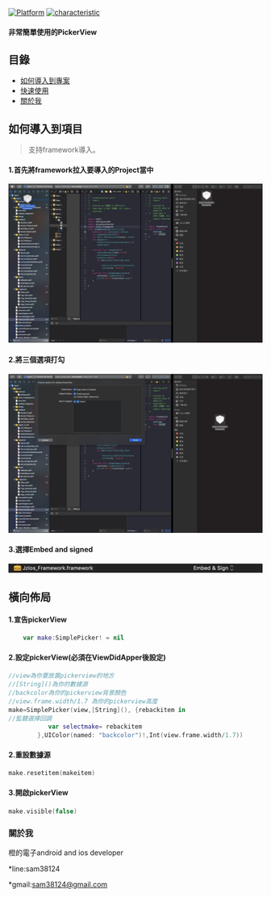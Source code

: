 [![Platform](https://img.shields.io/badge/平台-%20IOS%20-brightgreen.svg)](https://github.com/sam38124)
[![characteristic](https://img.shields.io/badge/特點-%20輕量級%20%7C%20簡單易用%20%20%7C%20穩定%20-brightgreen.svg)](https://github.com/sam38124)
#### 非常簡單使用的PickerView
## 目錄
* [如何導入到專案](#Import)
* [快速使用](#use)
* [關於我](#About)

<a name="Import"></a>
## 如何導入到項目
> 支持framework導入。 <br/>

#### 1.首先將framework拉入要導入的Project當中
<img src="https://github.com/sam38124/JzOsFrameWork/blob/master/i2.png" width = "800"  alt="i1" /><a name="Use"></a>
#### 2.將三個選項打勾
<img src="https://github.com/sam38124/JzOsFrameWork/blob/master/i1.png" width = "800"  alt="i1" /><a name="Use"></a>
#### 3.選擇Embed and signed
<img src="https://github.com/sam38124/JzOsFrameWork/blob/master/i3.png" width = "800"  alt="i1" />

<a name="use"></a>
## 橫向佈局

#### 1.宣告pickerView
```swift
    var make:SimplePicker! = nil
```
#### 2.設定pickerView(必須在ViewDidApper後設定)
```swift
//view為你要放置pickerview的地方
//[String]()為你的數據源
//backcolor為你的pickerview背景顏色
//view.frame.width/1.7 為你的pickerview高度
make=SimplePicker(view,[String](), {rebackitem in
//監聽選擇回調
           var selectmake= rebackitem
        },UIColor(named: "backcolor")!,Int(view.frame.width/1.7))
```
#### 2.重設數據源
```swift
make.resetitem(makeitem)
```
#### 3.開啟pickerView
```swift
make.visible(false)
```

<a name="About"></a>
### 關於我
橙的電子android and ios developer

*line:sam38124

*gmail:sam38124@gmail.com
